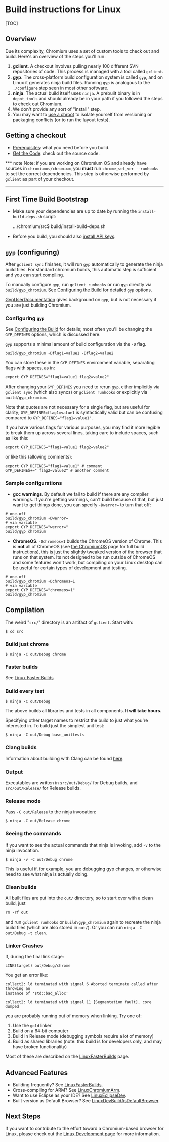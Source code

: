 # Build instructions for Linux

[TOC]

## Overview

Due its complexity, Chromium uses a set of custom tools to check out and build.
Here's an overview of the steps you'll run:

1.  **gclient**. A checkout involves pulling nearly 100 different SVN
    repositories of code.  This process is managed with a tool called `gclient`.
1.  **gyp**. The cross-platform build configuration system is called `gyp`, and
    on Linux it generates ninja build files.  Running `gyp` is analogous to the
    `./configure` step seen in most other software.
1.  **ninja**. The actual build itself uses `ninja`. A prebuilt binary is in
    `depot_tools` and should already be in your path if you followed the steps
    to check out Chromium.
1.  We don't provide any sort of "install" step.
1.  You may want to [use a chroot](using_a_linux_chroot.md) to isolate yourself
    from versioning or packaging conflicts (or to run the layout tests).

## Getting a checkout

*   [Prerequisites](linux_build_instructions_prerequisites.md): what you need
    before you build.
*   [Get the Code](http://dev.chromium.org/developers/how-tos/get-the-code):
    check out the source code.

*** note
Note: if you are working on Chromium OS and already have sources in
`chromiumos/chromium`, you **must** run `chrome_set_ver --runhooks` to set the
correct dependencies. This step is otherwise performed by `gclient` as part of
your checkout.
***

## First Time Build Bootstrap

*   Make sure your dependencies are up to date by running the
    `install-build-deps.sh` script:

    .../chromium/src$ build/install-build-deps.sh

*   Before you build, you should also
    [install API keys](https://sites.google.com/a/chromium.org/dev/developers/how-tos/api-keys).

## `gyp` (configuring)

After `gclient sync` finishes, it will run `gyp` automatically to generate the
ninja build files. For standard chromium builds, this automatic step is
sufficient and you can start [compiling](linux_build_instructions.md).

To manually configure `gyp`, run `gclient runhooks` or run `gyp` directly via
`build/gyp_chromium`. See [Configuring the Build](https://code.google.com/p/chromium/wiki/CommonBuildTasks#Configuring_the_Build) for detailed `gyp` options.

[GypUserDocumentation](https://code.google.com/p/gyp/wiki/GypUserDocumentation) gives background on `gyp`, but is not necessary if you are just building Chromium.

### Configuring `gyp`

See [Configuring the Build](common_build_tasks.md) for details; most often
you'll be changing the `GYP_DEFINES` options, which is discussed here.

`gyp` supports a minimal amount of build configuration via the `-D` flag.

    build/gyp_chromium -Dflag1=value1 -Dflag2=value2

You can store these in the `GYP_DEFINES` environment variable, separating flags
with spaces, as in:

    export GYP_DEFINES="flag1=value1 flag2=value2"

After changing your `GYP_DEFINES` you need to rerun `gyp`, either implicitly via
`gclient sync` (which also syncs) or `gclient runhooks` or explicitly via
`build/gyp_chromium`.

Note that quotes are not necessary for a single flag, but are useful for
clarity; `GYP_DEFINES=flag1=value1` is syntactically valid but can be confusing
compared to `GYP_DEFINES="flag1=value1"`.

If you have various flags for various purposes, you may find it more legible to
break them up across several lines, taking care to include spaces, such as like
this:

    export GYP_DEFINES="flag1=value1 flag2=value2"

or like this (allowing comments):

    export GYP_DEFINES="flag1=value1" # comment
    GYP_DEFINES+=" flag2=value2" # another comment


### Sample configurations

*   **gcc warnings**. By default we fail to build if there are any compiler
    warnings. If you're getting warnings, can't build because of that, but just
    want to get things done, you can specify `-Dwerror=` to turn that off:

```script
# one-off
build/gyp_chromium -Dwerror=
# via variable
export GYP_DEFINES="werror="
build/gyp_chromium
```

*   **ChromeOS**. `-Dchromeos=1` builds the ChromeOS version of Chrome. This is
    **not** all of ChromeOS (see
    [the ChromiumOS](http://www.chromium.org/chromium-os) page for full build
    instructions), this is just the slightly tweaked version of the browser that
    runs on that system. Its not designed to be run outside of ChromeOS and some
    features won't work, but compiling on your Linux desktop can be useful for
    certain types of development and testing.

```shell
# one-off
build/gyp_chromium -Dchromeos=1
# via variable
export GYP_DEFINES="chromeos=1"
build/gyp_chromium
```

## Compilation

The weird "`src/`" directory is an artifact of `gclient`. Start with:

    $ cd src

### Build just chrome

    $ ninja -C out/Debug chrome


### Faster builds

See [Linux Faster Builds](linux_faster_builds.md)

### Build every test

    $ ninja -C out/Debug

The above builds all libraries and tests in all components. **It will take
hours.**

Specifying other target names to restrict the build to just what you're
interested in. To build just the simplest unit test:

    $ ninja -C out/Debug base_unittests

### Clang builds

Information about building with Clang can be found [here](clang.md).

### Output

Executables are written in `src/out/Debug/` for Debug builds, and
`src/out/Release/` for Release builds.

### Release mode

Pass `-C out/Release` to the ninja invocation:

    $ ninja -C out/Release chrome


### Seeing the commands

If you want to see the actual commands that ninja is invoking, add `-v` to the
ninja invocation.

    $ ninja -v -C out/Debug chrome

This is useful if, for example, you are debugging gyp changes, or otherwise need
to see what ninja is actually doing.

### Clean builds

All built files are put into the `out/` directory, so to start over with a clean
build, just

    rm -rf out

and run `gclient runhooks` or `build\gyp_chromium` again to recreate the ninja
build files (which are also stored in `out/`). Or you can run `ninja -C
out/Debug -t clean`.

### Linker Crashes

If, during the final link stage:

    LINK(target) out/Debug/chrome


You get an error like:

```
collect2: ld terminated with signal 6 Aborted terminate called after throwing an
instance of 'std::bad_alloc'

collect2: ld terminated with signal 11 [Segmentation fault], core dumped
```

you are probably running out of memory when linking. Try one of:

1.  Use the `gold` linker
1.  Build on a 64-bit computer
1.  Build in Release mode (debugging symbols require a lot of memory)
1.  Build as shared libraries (note: this build is for developers only, and may
    have broken functionality)

Most of these are described on the [LinuxFasterBuilds](linux_faster_builds.md)
page.

## Advanced Features

*   Building frequently? See [LinuxFasterBuilds](linux_faster_builds.md).
*   Cross-compiling for ARM? See [LinuxChromiumArm](linux_chromium_arm.md).
*   Want to use Eclipse as your IDE? See
    [LinuxEclipseDev](linux_eclipse_dev.md).
*   Built version as Default Browser? See
    [LinuxDevBuildAsDefaultBrowser](linux_dev_build_as_default_browser.md).

## Next Steps

If you want to contribute to the effort toward a Chromium-based browser for
Linux, please check out the [Linux Development page](linux_development.md) for
more information.
